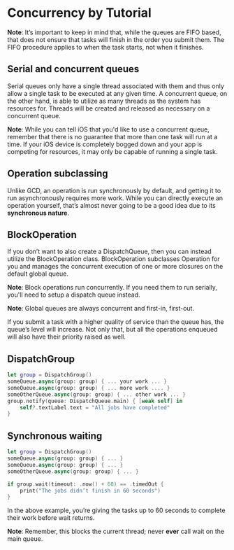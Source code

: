 # Concurrency by Tutorial

**Note**: It’s important to keep in mind that, while the queues are FIFO based, that does not ensure that tasks will finish in the order you submit them. The FIFO procedure applies to when the task starts, not when it finishes.

## **Serial and concurrent queues**

Serial queues only have a single thread associated with them and thus only allow a single task to be executed at any given time. A concurrent queue, on the other hand, is able to utilize as many threads as the system has resources for. Threads will be created and released as necessary on a concurrent queue.

**Note**: While you can tell iOS that you'd like to use a concurrent queue, remember that there is no guarantee that more than one task will run at a time. If your iOS device is completely bogged down and your app is competing for resources, it may only be capable of running a single task.

## **Operation subclassing**

Unlike GCD, an operation is run synchronously by default, and getting it to run asynchronously requires more work. While you can directly execute an operation yourself, that’s almost never going to be a good idea due to its **synchronous nature**.

## **BlockOperation**

If you don’t want to also create a DispatchQueue, then you can instead utilize the BlockOperation class. BlockOperation subclasses Operation for you and manages the concurrent execution of one or more closures on the default global queue.

**Note**: Block operations run concurrently. If you need them to run serially, you'll need to setup a dispatch queue instead.

**Note**: Global queues are always concurrent and first-in, first-out.

If you submit a task with a higher quality of service than the queue has, the queue’s level will increase. Not only that, but all the operations enqueued will also have their priority raised as well.

## **DispatchGroup**

```swift
let group = DispatchGroup()
someQueue.async(group: group) { ... your work ... } 
someQueue.async(group: group) { ... more work .... } 
someOtherQueue.async(group: group) { ... other work ... } 
group.notify(queue: DispatchQueue.main) { [weak self] in 
    self?.textLabel.text = "All jobs have completed" 
}
```

## **Synchronous waiting**

```swift
let group = DispatchGroup()
someQueue.async(group: group) { ... }
someQueue.async(group: group) { ... }
someOtherQueue.async(group: group) { ... } 

if group.wait(timeout: .now() + 60) == .timedOut { 
    print("The jobs didn’t finish in 60 seconds") 
}
```

In the above example, you’re giving the tasks up to 60 seconds to complete their work before wait returns.

**Note**: Remember, this blocks the current thread; never **ever** call wait on the main queue.